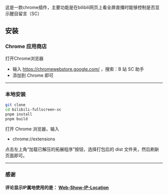 这是一款chrome插件，主要功能是在bilibili网页上看全屏直播时能够控制是否显示醒目留言（SC）

## 安装

### Chrome 应用商店

打开Chrome浏览器

- 输入 https://chromewebstore.google.com/ ，搜索：B 站 SC 助手
- 添加到 Chrome 即可

---

### 本地安装

```bash
git clone
cd bilibili-fullscreen-sc
pnpm install
pnpm build
```

打开 Chrome 浏览器，输入

- chrome://extensions

点击左上角“加载已解压的拓展程序”按钮，选择打包后的 dist 文件夹，然后刷新页面即可。

---

### 感谢
 #### 评论显示IP属地使用的是： [Web-Show-IP-Location](https://github.com/maxchang3/Bilibili-Web-Show-IP-Location) 

